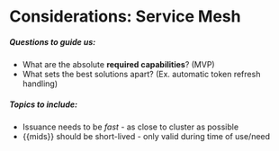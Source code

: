 # Considerations: Service Mesh

<!-- .to-do - Please remove this line when this page is considered "ready" -->

##### Questions to guide us:

- What are the absolute **required capabilities**? (MVP)
- What sets the best solutions apart? (Ex. automatic token refresh handling)

##### Topics to include:

- Issuance needs to be *fast* - as close to cluster as possible
- {{mids}} should be short-lived - only valid during time of use/need